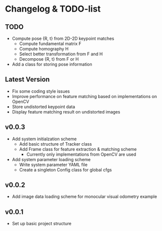 # Changelog & TODO-list

## TODO
- Compute pose {R, t} from 2D-2D keypoint matches
  - Compute fundamental matrix F
  - Compute homography H
  - Select better transformation from F and H
  - Decompose {R, t} from F or H
- Add a class for storing pose information

## Latest Version
- Fix some coding style issues
- Improve performance on feature matching based on implementations on OpenCV
- Store undistorted keypoint data
- Display feature matching result on undistorted images

## v0.0.3
- Add system initialzation scheme
  - Add basic structure of Tracker class
  - Add Frame class for feature extraction & matching scheme
    - Currently only implementations from OpenCV are used
- Add system parameter loading scheme
  - Write system parameter YAML file
  - Create a singleton Config class for global cfgs

## v0.0.2
- Add image data loading scheme for monocular visual odometry example

## v0.0.1
- Set up basic project structure
